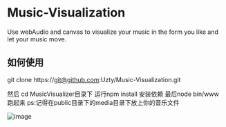 # Music-Visualization
Use webAudio and canvas to visualize your music in the form you like and let your music move.
## 如何使用
git clone https://git@github.com:Uzty/Music-Visualization.git

然后 cd MusicVisualizer目录下
运行npm install 安装依赖
最后node bin/www 跑起来
ps:记得在public目录下的media目录下放上你的音乐文件

![image](public/images/demo.gif)
